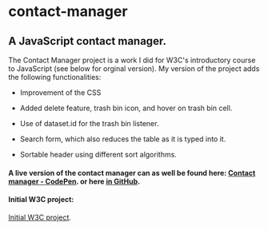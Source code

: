 # contact-manager
## A JavaScript contact manager.

The Contact Manager project is a work I did for W3C's introductory course to JavaScript (see below for orginal version). My version of the project adds the following functionalities:

- Improvement of the CSS

- Added delete feature, trash bin icon, and hover on trash bin cell.

- Use of dataset.id for the trash bin listener.

- Search form, which also reduces the table as it is typed into it.

- Sortable header using different sort algorithms.

#### A live version of the contact manager can as well be found here: [Contact manager - CodePen](https://codepen.io/ialuna/pen/eyZYRJ?editors=0010). or here [in GitHub](https://irvang.github.io/contact-manager/).



#### Initial W3C project:
[Initial W3C project](https://codepen.io/w3devcampus/pen/awypEg).
